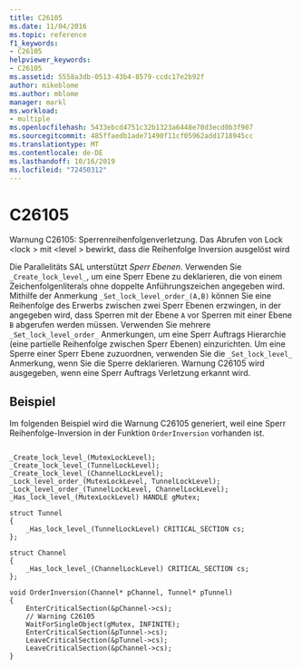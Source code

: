 ```yaml
---
title: C26105
ms.date: 11/04/2016
ms.topic: reference
f1_keywords:
- C26105
helpviewer_keywords:
- C26105
ms.assetid: 5558a3db-0513-43b4-8579-ccdc17e2b92f
author: mikeblome
ms.author: mblome
manager: markl
ms.workload:
- multiple
ms.openlocfilehash: 5433ebcd4751c32b1323a6448e70d3ecd0b3f907
ms.sourcegitcommit: 485ffaedb1ade71490f11cf05962add1718945cc
ms.translationtype: MT
ms.contentlocale: de-DE
ms.lasthandoff: 10/16/2019
ms.locfileid: "72450312"
---
```

# <a name="c26105"></a>C26105
Warnung C26105: Sperrenreihenfolgenverletzung. Das Abrufen von Lock \<lock > mit \<level > bewirkt, dass die Reihenfolge Inversion ausgelöst wird

 Die Parallelitäts SAL unterstützt *Sperr Ebenen*. Verwenden Sie `_Create_lock_level_`, um eine Sperr Ebene zu deklarieren, die von einem Zeichenfolgenliterals ohne doppelte Anführungszeichen angegeben wird. Mithilfe der Anmerkung `_Set_lock_level_order_(A,B)` können Sie eine Reihenfolge des Erwerbs zwischen zwei Sperr Ebenen erzwingen, in der angegeben wird, dass Sperren mit der Ebene `A` vor Sperren mit einer Ebene `B` abgerufen werden müssen. Verwenden Sie mehrere `_Set_lock_level_order_` Anmerkungen, um eine Sperr Auftrags Hierarchie (eine partielle Reihenfolge zwischen Sperr Ebenen) einzurichten. Um eine Sperre einer Sperr Ebene zuzuordnen, verwenden Sie die `_Set_lock_level_` Anmerkung, wenn Sie die Sperre deklarieren. Warnung C26105 wird ausgegeben, wenn eine Sperr Auftrags Verletzung erkannt wird.

## <a name="example"></a>Beispiel
 Im folgenden Beispiel wird die Warnung C26105 generiert, weil eine Sperr Reihenfolge-Inversion in der Funktion `OrderInversion` vorhanden ist.

```

_Create_lock_level_(MutexLockLevel);
_Create_lock_level_(TunnelLockLevel);
_Create_lock_level_(ChannelLockLevel);
_Lock_level_order_(MutexLockLevel, TunnelLockLevel);
_Lock_level_order_(TunnelLockLevel, ChannelLockLevel);
_Has_lock_level_(MutexLockLevel) HANDLE gMutex;

struct Tunnel
{
    _Has_lock_level_(TunnelLockLevel) CRITICAL_SECTION cs;
};

struct Channel
{
    _Has_lock_level_(ChannelLockLevel) CRITICAL_SECTION cs;
};

void OrderInversion(Channel* pChannel, Tunnel* pTunnel)
{
    EnterCriticalSection(&pChannel->cs);
    // Warning C26105
    WaitForSingleObject(gMutex, INFINITE);
    EnterCriticalSection(&pTunnel->cs);
    LeaveCriticalSection(&pTunnel->cs);
    LeaveCriticalSection(&pChannel->cs);
}
```
